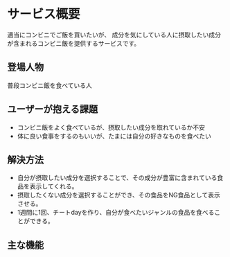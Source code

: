 # サービス概要 
適当にコンビニでご飯を買いたいが、
成分を気にしている人に摂取したい成分が含まれるコンビニ飯を提供するサービスです。

## 登場人物
普段コンビニ飯を食べている人

## ユーザーが抱える課題
* コンビニ飯をよく食べているが、摂取したい成分を取れているか不安
* 体に良い食事をするのもいいが、たまには自分の好きなものを食べたい

## 解決方法
* 自分が摂取したい成分を選択することで、その成分が豊富に含まれている食品を表示してくれる。
* 摂取したくない成分を選択することができ、その食品をNG食品として表示させる。
* 1週間に1回、チートdayを作り、自分が食べたいジャンルの食品を食べることができる。

## 主な機能
